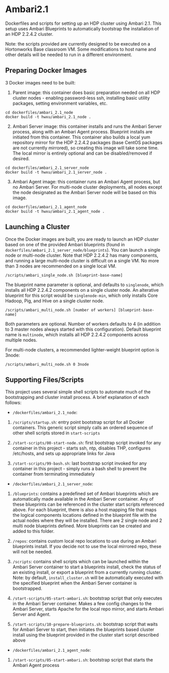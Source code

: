 Ambari2.1
===========
Dockerfiles and scripts for setting up an HDP cluster using Ambari 2.1. This setup uses Ambari Blueprints to automatically bootstrap the installation of an HDP 2.2.4.2 cluster.

Note: the scripts provided are currently designed to be executed on a Hortonworks Base classroom VM. Some modifications to host name and other details will be needed to run in a different environment.

Preparing Docker Images
---------------------

3 Docker images need to be built:

1. Parent image: this container does basic preparation needed on all HDP cluster nodes - enabling password-less ssh, installing basic utility packages, setting environment variables, etc.

```
cd dockerfiles/ambari_2.1_node
docker build -t hwxu/ambari_2.1_node .
```

2. Ambari Server image: this container installs and runs the Ambari Server process, along with an Ambari Agent process. Blueprint installs are initiated from this container. This container also builds a local yum repository mirror for the HDP 2.2.4.2 packages (base CentOS packages are not currently mirrored), so creating this image will take some time. The local mirror is entirely optional and can be disabled/removed if desired.

```
cd dockerfiles/ambari_2.1_server_node
docker build -t hwxu/ambari_2.1_server_node .
```

3. Ambari Agent image: this container runs an Ambari Agent process, but no Ambari Server. For multi-node cluster deployments, all nodes except the node designated as the Ambari Server node will be based on this image.
 
```
cd dockerfiles/ambari_2.1_agent_node
docker build -t hwxu/ambari_2.1_agent_node .
```

Launching a Cluster
------------------------

Once the Docker images are built, you are ready to launch an HDP cluster based on one of the provided Ambari blueprints (found in `dockerfiles/ambari_2.1_server_node/blueprints`). You can launch a single node or multi-node cluster. Note that HDP 2.2.4.2 has many components, and running a large multi-node cluster is difficult on a single VM. No more than 3 nodes are recommended on a single local VM.

```
/scripts/ambari_single_node.sh [blueprint-base-name]
```

The blueprint name parameter is optional, and defaults to `singlenode`, which installs all HDP 2.2.4.2 components on a single cluster node. An alterative blueprint for this script would be `singlenode-min`, which only installs Core Hadoop, Pig, and Hive on a single cluster node.

```
/scripts/ambari_multi_node.sh [number of workers] [blueprint-base-name]
```

Both parameters are optional. Number of workers defaults to 4 (in addition to 3 master nodes always started with this configuration). Default blueprint name is `multinode`, which installs all HDP 2.2.4.2 components across multiple nodes.

For multi-node clusters, a recommended lighter-weight blueprint option is 3node:

```
/scripts/ambari_multi_node.sh 0 3node
```

Supporting Files/Scripts
------------------------

This project uses several simple shell scripts to automate much of the bootstrapping and cluster install process. A brief explanation of each follows:

- `/dockerfiles/ambari_2.1_node`:

1. `/scripts/startup.sh`: entry point bootstrap script for all Docker containers. This generic script simply calls an ordered sequence of other shell scripts stored in `start-scripts`

2. `/start-scripts/00-start-node.sh`: first bootstrap script invoked for any container in this project - starts ssh, ntp, disables THP, configures /etc/hosts, and sets up appropriate links for Java

3. `/start-scripts/99-bash.sh`: last bootstrap script invoked for any container in this project - simply runs a bash shell to prevent the container from terminating immediately

- `/dockerfiles/ambari_2.1_server_node`:

1. `/blueprints`: contains a predefined set of Ambari blueprints which are automatically made available in the Ambari Server container. Any of these blueprints can be referenced in the cluster start scripts referenced above. For each blueprint, there is also a host mapping file that maps the logical components locations defined in the blueprint file with the actual nodes where they will be installed. There are 2 single node and 2 multi node blueprints defined. More blueprints can be created and added to this folder.

2. `/repos`: contains custom local repo locations to use during an Ambari blueprints install. If you decide not to use the local mirrored repo, these will not be needed.

3. `/scripts`: contains shell scripts which can be launched within the Ambari Server container to start a blueprints install, check the status of an existing install, or export a blueprint from a currently running cluster. Note: by default, `install_cluster.sh` will be automatically executed with the specified blueprint when the Ambari Server container is bootstrapped.

4. `/start-scripts/05-start-ambari.sh`: bootstrap script that only executes in the Ambari Server container. Makes a few config changes to the Ambari Server, starts Apache for the local repo mirror, and starts Ambari Server and Agent. 

5. `/start-scripts/10-prepare-blueprints.sh`: bootstrap script that waits for Ambari Server to start, then initiates the blueprints based cluster install using the blueprint provided in the cluster start script described above

- `/dockerfiles/ambari_2.1_agent_node`:

1. `/start-scripts/05-start-ambari.sh`: bootstrap script that starts the Ambari Agent process
